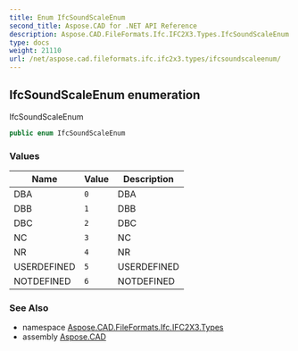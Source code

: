 ```yaml
---
title: Enum IfcSoundScaleEnum
second_title: Aspose.CAD for .NET API Reference
description: Aspose.CAD.FileFormats.Ifc.IFC2X3.Types.IfcSoundScaleEnum enum. IfcSoundScaleEnum
type: docs
weight: 21110
url: /net/aspose.cad.fileformats.ifc.ifc2x3.types/ifcsoundscaleenum/
---
```

## IfcSoundScaleEnum enumeration

IfcSoundScaleEnum

```csharp
public enum IfcSoundScaleEnum
```

### Values

| Name | Value | Description |
| --- | --- | --- |
| DBA | `0` | DBA |
| DBB | `1` | DBB |
| DBC | `2` | DBC |
| NC | `3` | NC |
| NR | `4` | NR |
| USERDEFINED | `5` | USERDEFINED |
| NOTDEFINED | `6` | NOTDEFINED |

### See Also

* namespace [Aspose.CAD.FileFormats.Ifc.IFC2X3.Types](../../aspose.cad.fileformats.ifc.ifc2x3.types/)
* assembly [Aspose.CAD](../../)


